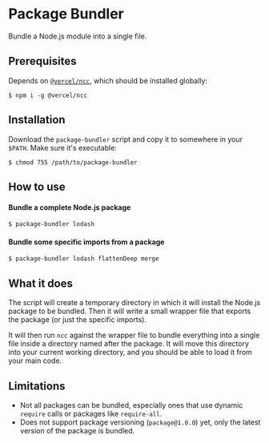 # Package Bundler

Bundle a Node.js module into a single file.

## Prerequisites

Depends on [`@vercel/ncc`](https://github.com/vercel/ncc), which should be installed globally:
```
$ npm i -g @vercel/ncc
```

## Installation

Download the `package-bundler` script and copy it to somewhere in your `$PATH`. Make sure it's executable:
```
$ chmod 755 /path/to/package-bundler
```

## How to use

#### Bundle a complete Node.js package
```
$ package-bundler lodash
```

#### Bundle some specific imports from a package
```
$ package-bundler lodash flattenDeep merge
```

## What it does

The script will create a temporary directory in which it will install the Node.js package to be bundled. Then it will write a small wrapper file that exports the package (or just the specific imports).

It will then run `ncc` against the wrapper file to bundle everything into a single file inside a directory named after the package. It will move this directory into your current working directory, and you should be able to load it from your main code.

## Limitations

* Not all packages can be bundled, especially ones that use dynamic `require` calls or packages like `require-all`.
* Does not support package versioning (`package@1.0.0`) yet, only the latest version of the package is bundled.
